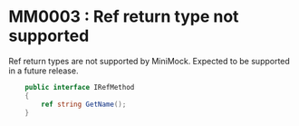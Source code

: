 ﻿# MM0003 : Ref return type not supported

Ref return types are not supported by MiniMock. Expected to be supported in a future release.

```csharp
    public interface IRefMethod
    {
        ref string GetName();
    }
```
